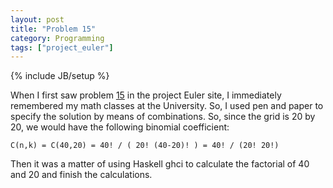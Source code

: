 ```yaml
---
layout: post
title: "Problem 15"
category: Programming
tags: ["project_euler"]
---
```

{% include JB/setup %}

When I first saw problem [15](http://projecteuler.net/index.php?section=problems&id=15) in the project
Euler site, I immediately remembered my math classes at the University. So, I
used pen and paper to specify the solution by means of combinations. So, since
the grid is 20 by 20, we would have the following binomial coefficient:

    C(n,k) = C(40,20) = 40! / ( 20! (40-20)! ) = 40! / (20! 20!)

Then it was a matter of using Haskell ghci to calculate the factorial of 40 and 20 and finish the
calculations.


